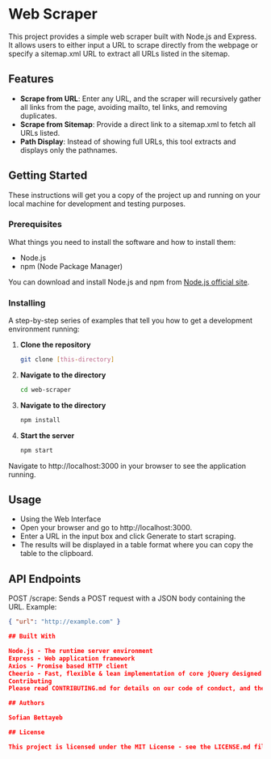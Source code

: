 # Web Scraper

This project provides a simple web scraper built with Node.js and Express. It allows users to either input a URL to scrape directly from the webpage or specify a sitemap.xml URL to extract all URLs listed in the sitemap.

## Features

- **Scrape from URL**: Enter any URL, and the scraper will recursively gather all links from the page, avoiding mailto, tel links, and removing duplicates.
- **Scrape from Sitemap**: Provide a direct link to a sitemap.xml to fetch all URLs listed.
- **Path Display**: Instead of showing full URLs, this tool extracts and displays only the pathnames.

## Getting Started

These instructions will get you a copy of the project up and running on your local machine for development and testing purposes.

### Prerequisites

What things you need to install the software and how to install them:

- Node.js
- npm (Node Package Manager)

You can download and install Node.js and npm from [Node.js official site](https://nodejs.org/).

### Installing

A step-by-step series of examples that tell you how to get a development environment running:

1. **Clone the repository**

   ```bash
   git clone [this-directory]

   ```

2. **Navigate to the directory**

   ```bash
   cd web-scraper

   ```

3. **Navigate to the directory**

   ```bash
   npm install

   ```

4. **Start the server**
   ```bash
   npm start
   ```

Navigate to http://localhost:3000 in your browser to see the application running.

## Usage

- Using the Web Interface
- Open your browser and go to http://localhost:3000.
- Enter a URL in the input box and click Generate to start scraping.
- The results will be displayed in a table format where you can copy the table to the clipboard.

## API Endpoints

POST /scrape: Sends a POST request with a JSON body containing the URL. Example:

```json
{ "url": "http://example.com" }

## Built With

Node.js - The runtime server environment
Express - Web application framework
Axios - Promise based HTTP client
Cheerio - Fast, flexible & lean implementation of core jQuery designed specifically for the server
Contributing
Please read CONTRIBUTING.md for details on our code of conduct, and the process for submitting pull requests to us.

## Authors

Sofian Bettayeb

## License

This project is licensed under the MIT License - see the LICENSE.md file for details.
```
